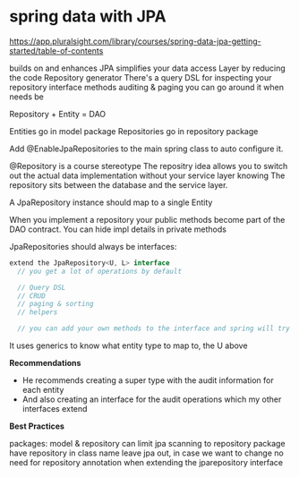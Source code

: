 # spring data with JPA

https://app.pluralsight.com/library/courses/spring-data-jpa-getting-started/table-of-contents

builds on and enhances JPA
simplifies your data access Layer by reducing the code
Repository generator
There's a query DSL
  for inspecting your repository interface methods
auditing & paging
you can go around it when needs be

Repository + Entity = DAO

Entities go in model package
Repositories go in repository package

Add @EnableJpaRepositories to the main spring class to auto configure it.

@Repository is a course stereotype
The repositry idea allows you to switch out the actual data implementation without your service layer knowing
The repository sits between the database and the service layer.

A JpaRepository instance should map to a single Entity

When you implement a repository your public methods become part of the DAO contract.
You can hide impl details in private methods

JpaRepositories should always be interfaces:

```java
extend the JpaRepository<U, L> interface
  // you get a lot of operations by default

  // Query DSL
  // CRUD
  // paging & sorting
  // helpers

  // you can add your own methods to the interface and spring will try to create the sql from it
```
It uses generics to know what entity type to map to, the U above

**Recommendations**

* He recommends creating a super type with the audit information for each entity
* And also creating an interface for the audit operations which my other interfaces extend

**Best Practices**

packages: model & repository
  can limit jpa scanning to repository package
have repository in class name
leave jpa out, in case we want to change
no need for repository annotation when extending the jparepository interface
